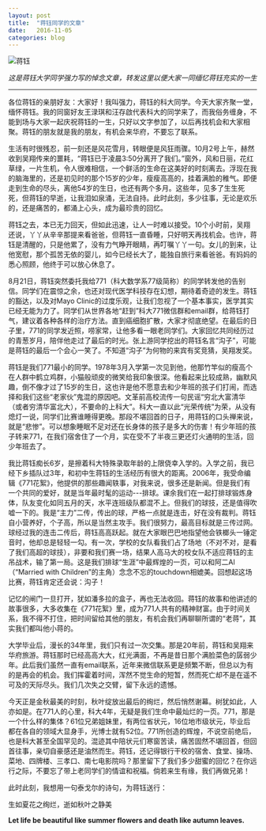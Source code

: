 ```yaml
---
layout: post
title:  "蒋钰同学的文章"
date:   2016-11-05
categories: blog 
---
```


![蒋钰]({{site.url}}/images/jiang/jiang1.jpg)

*这是蒋钰大学同学强力写的悼念文章，转发这里以便大家一同缅忆蒋钰充实的一生*

-----------------------------

各位蒋钰的亲朋好友：大家好！我叫强力，蒋钰的科大同学。今天大家齐聚一堂，缅怀蒋钰。我的同窗好友王渌琪和汪存啟代表科大的同学来了，而我俗务缠身，不能到场与大家一起庆祝蒋钰的一生，只好以文字参加了，以后再找机会和大家相聚。蒋钰的朋友就是我的朋友，有机会来华府，不要忘了联系。

生活有时很残忍，前一刻还是风花雪月，转眼便是风狂雨骤。10月2号上午，赫然收到吴翔传来的噩耗，“蒋钰已于凌晨3:50分离开了我们。”窗外，风和日丽，花红草绿，一片生机，令人很难相信，一个鲜活的生命在这美好的时刻离去。浮现在我的脑海里的，还是初见时的那个15岁的少年，瘦瘦高高的，挂着满脸的稚气。即便走到生命的尽头，离他54岁的生日，也还有两个多月。这些年，见多了生生死死，但蒋钰的早逝，让我泪如泉涌，无法自持。此时此刻，多少往事，无论是欢乐的，还是痛苦的，都涌上心头，成为最珍贵的回忆。

蒋钰之去，本已无力回天，但如此迅速，让人一时难以接受。10个小时前，吴翔还说，丫丫从辛辛那提来看爸爸，但蒋钰一直昏睡，只好明天再找机会。也许，蒋钰是清醒的，只是他累了，没有力气睁开眼睛，再叮嘱丫丫一句。女儿的到来，让他宽慰，那个孤苦无依的婴儿，如今已经长大了，能独自旅行来看爸爸。有妈妈的悉心照顾，他终于可以放心休息了。

8月21日，蒋钰突然委托我给771（科大数学系77级简称）的同学转发他的告别信。同学们在震惊之余，也还对现代医学科技存在幻想，期待着奇迹的发生。蒋钰的豁达，以及对Mayo Clinic的过度乐观，让我们忽视了一个基本事实，医学其实已经无能为力了。同学们从世界各地“赶到”科大771微信群和email群，给蒋钰打气，建议着各种各样的治疗方法。直到癌细胞扩散，大家才彻底绝望。在最后的日子里，771的同学发近照，唠家常，让他多看一眼老同学们。大家回忆共同经历过的青葱岁月，陪伴他走过了最后的时光。张上游同学挖出的蒋钰名言“沟子”，可能是蒋钰的最后一个会心一笑了。不知道“沟子”为何物的来宾有奖竞猜，吴翔发奖。

蒋钰是我们771最小的同学。1978年3月入学第一次见到他，他那竹竿似的瘦高个在人群中鹤立鸡群，小猫般顽皮的微笑给我印象很深。他看起来比较成熟，幽默风趣，倒不像才过了15岁的生日，这也许是他不愿意去和少年班的孩子们打闹，而选择和我们这些“老家伙”鬼混的原因吧。文革前高校流传一句民谣“穷北大富清华（或者穷清华富北大），不要命的上科大”。科大一直以此“光荣传统”为荣，从没有熄灯一说，同学们比赛谁睡得更晚。那段不堪回首的日子，用蒋钰的口头禅来说，就是“悲惨”。可以想象睡眠不足对还在长身体的孩子是多大的伤害！有少年班的孩子转来771，在我们宿舍住了一个月，实在受不了半夜三更还灯火通明的生活，回少年班去了。

我比蒋钰痴长6岁，是擦着科大特殊录取年龄的上限侥幸入学的。入学之前，我已经下乡插队过3年，和初中生蒋钰的生活经历有很大的距离。2006年，我受命编辑《771花絮》，他提供的那些趣闻轶事，对我来说，很多还是新闻。但是我们有一个共同的爱好，就是当年最时髦的运动---排球。课余我们在一起打排球锻炼身体，队友变化如同五月的天，水平连班级队都混不上。但我们的球技，还是值得吹嘘一下的。我是“主力”二传，传出的球，严格一点就是连击，好在没有裁判。蒋钰自小营养好，个子高，所以是当然主攻手。我们很努力，最高目标就是三传过网。球经过我的连击二传后，蒋钰高高跃起。就在大家眼巴巴地指望他会铁榔头一锤定音时，他却总是轻轻一勾。有一次，学校的女队看我们占了场地（不对不对，是看了我们高超的球技），非要和我们赛一场，结果人高马大的校女队不适应蒋钰的主吊战术，输了第一局。这是我们排球“生涯”中最辉煌的一页，可以和阿二Al（“Married with Children”的主角）念念不忘的touchdown相媲美。回想起这场比赛，蒋钰肯定还会说：沟子！

记忆的闸门一旦打开，犹如潘多拉的盒子，再也无法收回。蒋钰的故事和他讲述的故事很多，大多收集在《771花絮》里，成为771人共有的精神财富。由于时间关系，我不得不打住，把时间留给其他的朋友，有机会我们再聊聊所谓的“老蒋”，其实我们都叫他小蒋的。

大学毕业后，漫长的34年里，我们只有过一次交集。那是20年前，蒋钰和吴翔来华府旅游。蒋钰那时已经高高大大，红光满面，不再是昔日那个满脸菜色的孱弱少年。此后我们虽然一直有email联系，近年来微信联系更是频繁不断，但总以为有的是再会的机会。我们挥霍着时间，浑然不觉生命的短暂，然而死亡却不是在遥不可及的天际尽头。我们几次失之交臂，留下永远的遗憾。

今天正是金秋最美的时刻，秋叶绽放出最后的绚烂，然后悄然谢幕。树犹如此，人亦如是。在771人的心里，科大4年，无疑是我们生命中最灿烂的一页。771，那是一个什么样的集体？61位兄弟姐妹里，有两位省状元，16位地市级状元，毕业后都在各自的领域大显身手，光博士就有52位。771所创造的辉煌，不说空前绝后，也是科大甚至全国罕见的。混迹其中陪状元们寒窗苦读，痛苦固然不堪回首，但回首往事，亲切自豪感还是油然而生。蒋钰，还记得银行干校的宿舍、食堂、操场、菜地、四牌楼、三孝口、南七电影院吗？那里留下了我们多少甜蜜的回忆？在你远行之际，不要忘了带上老同学们的情谊和祝福。倘若来生有缘，我们再做兄弟！

此时此刻，我想用一句泰戈尔的诗句，为蒋钰送行：

生如夏花之绚烂，逝如秋叶之静美

**Let life be beautiful like summer flowers and death like autumn leaves.**

